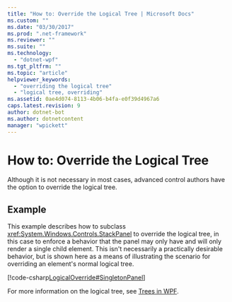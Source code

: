 ```yaml
---
title: "How to: Override the Logical Tree | Microsoft Docs"
ms.custom: ""
ms.date: "03/30/2017"
ms.prod: ".net-framework"
ms.reviewer: ""
ms.suite: ""
ms.technology: 
  - "dotnet-wpf"
ms.tgt_pltfrm: ""
ms.topic: "article"
helpviewer_keywords: 
  - "overriding the logical tree"
  - "logical tree, overriding"
ms.assetid: 0ae4d074-8113-4b06-b4fa-e0f39d4967a6
caps.latest.revision: 9
author: dotnet-bot
ms.author: dotnetcontent
manager: "wpickett"
---
```

# How to: Override the Logical Tree
Although it is not necessary in most cases, advanced control authors have the option to override the logical tree.  
  
## Example  
 This example describes how to subclass <xref:System.Windows.Controls.StackPanel> to override the logical tree, in this case to enforce a behavior that the panel may only have and will only render a single child element. This isn't necessarily a practically desirable behavior, but is shown here as a means of illustrating the scenario for overriding an element's normal logical tree.  
  
 [!code-csharp[LogicalOverride#SingletonPanel](../../../../samples/snippets/csharp/VS_Snippets_Wpf/LogicalOverride/CSharp/SDKSampleLibrary/class1.cs#singletonpanel)]  
  
 For more information on the logical tree, see [Trees in WPF](../../../../docs/framework/wpf/advanced/trees-in-wpf.md).